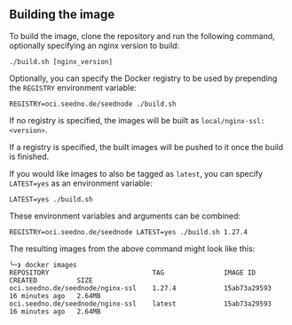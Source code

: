 ## Building the image

To build the image, clone the repository and run the following command, optionally specifying an nginx version to build:

`./build.sh [nginx_version]`

Optionally, you can specify the Docker registry to be used by prepending the `REGISTRY` environment variable:

`REGISTRY=oci.seedno.de/seednode ./build.sh`

If no registry is specified, the images will be built as `local/nginx-ssl:<version>`.

If a registry is specified, the built images will be pushed to it once the build is finished.

If you would like images to also be tagged as `latest`, you can specify `LATEST=yes` as an environment variable:

`LATEST=yes ./build.sh`

These environment variables and arguments can be combined:

`REGISTRY=oci.seedno.de/seednode LATEST=yes ./build.sh 1.27.4`

The resulting images from the above command might look like this:

```
╰─❯ docker images
REPOSITORY                          TAG               IMAGE ID       CREATED          SIZE
oci.seedno.de/seednode/nginx-ssl    1.27.4            15ab73a29593   16 minutes ago   2.64MB
oci.seedno.de/seednode/nginx-ssl    latest            15ab73a29593   16 minutes ago   2.64MB
```
